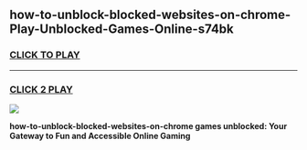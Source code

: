 
## how-to-unblock-blocked-websites-on-chrome-Play-Unblocked-Games-Online-s74bk
<h3>
<a href="https://premium76.site?title=how-to-unblock-blocked-websites-on-chrome&ref=25A">CLICK TO PLAY</a></h3>
<hr>

<h3>
<a href="https://premium76.site?title=how-to-unblock-blocked-websites-on-chrome&ref=25A">CLICK 2 PLAY</a>
  
</h3>

<a href="https://premium76.site?title=how-to-unblock-blocked-websites-on-chrome&ref=25A"><img src="https://clearcache.store/games.png"></a>


**how-to-unblock-blocked-websites-on-chrome games unblocked: Your Gateway to Fun and Accessible Online Gaming**
